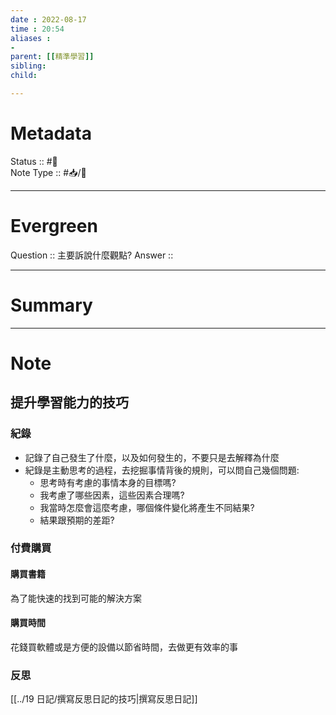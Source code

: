 ```yaml
---
date : 2022-08-17
time : 20:54
aliases :
- 
parent: [[精準學習]]
sibling:
child: 

---
```


# Metadata
Status :: #🌱 <br>
Note Type :: #📥/📘 <br>

---
# Evergreen
Question :: 主要訴說什麼觀點?
Answer :: 


---

# Summary


---

# Note
## 提升學習能力的技巧
### 紀錄
- 記錄了自己發生了什麼，以及如何發生的，不要只是去解釋為什麼
- 紀錄是主動思考的過程，去挖掘事情背後的規則，可以問自己幾個問題:
	- 思考時有考慮的事情本身的目標嗎?
	- 我考慮了哪些因素，這些因素合理嗎?
	- 我當時怎麼會這麼考慮，哪個條件變化將產生不同結果?
	- 結果跟預期的差距?

### 付費購買
#### 購買書籍
為了能快速的找到可能的解決方案
#### 購買時間
花錢買軟體或是方便的設備以節省時間，去做更有效率的事

### 反思
[[../19 日記/撰寫反思日記的技巧|撰寫反思日記]]